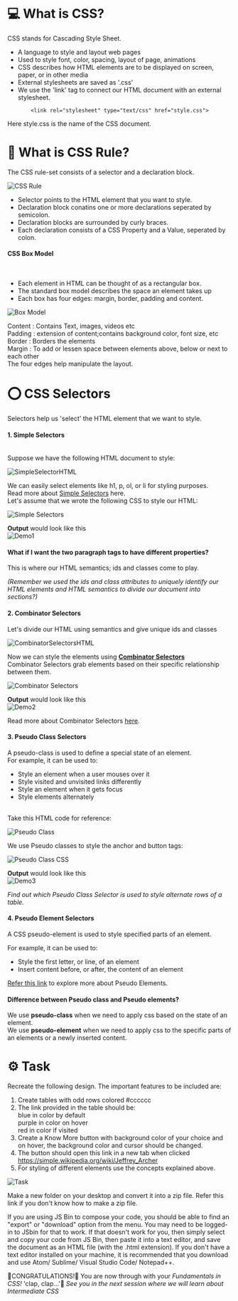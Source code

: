 # 💻 What is CSS?
CSS stands for Cascading Style Sheet.
<ul>
        <li>A language to style and layout web pages</li>
        <li> Used to style font, color, spacing, layout of page, animations</li>
        <li>CSS describes how HTML elements are to be displayed on screen, paper, or in other media</li>
        <li>External stylesheets are saved as '.css'</li>
        <li>We use the 'link' tag to connect our HTML document with an external stylesheet.<br>

        <link rel="stylesheet" type="text/css" href="style.css">
</li>
</ul>
Here style.css is the name of the CSS document.

# 🛑 What is CSS Rule?
The CSS rule-set consists of a selector and a declaration block.<br>

 ![CSS Rule](/images/CSSRule.PNG)
<ul>
        <li>Selector points to the HTML element that you want to style.</li>
        <li>Declaration block conatins one or more declarations seperated by semicolon.</li>
        <li>Declaration blocks are surrounded by curly braces.</li>
        <li>Each declaration consists of a CSS Property and a Value, seperated by colon.</li>
</ul>

#### CSS Box Model 
<br>
<ul>
        <li> Each element in HTML can be thought of as a rectangular box.</li>
        <li> The standard box model describes the space an element takes up</li>
        <li> Each box has four edges: margin, border, padding and content.</li>
</ul>

![Box Model](/images/BoxModel.PNG)

Content : Contains Text, images, videos etc <br>
Padding : extension of content;contains background color, font size, etc <br>
Border  : Borders the elements <br>
Margin  : To add or lessen space between elements above, below or next to each other <br>
The four edges help manipulate the layout.

# ⭕ CSS Selectors

Selectors help us 'select' the HTML element that we want to style.

#### 1. Simple Selectors

<br>Suppose we have the following HTML document to style:

![SimpleSelectorHTML](/images/html_SimpleSelector.PNG)

We can easily select elements like h1, p, ol, or li for styling purposes.
<br>Read more about <a href="https://www.w3schools.com/css/css_selectors.asp">Simple Selectors</a> here.
<br>
Let's assume that we wrote the following CSS to style our HTML:<br>
        
![Simple Selectors](/images/CSS_SimpleSelector.PNG)

<strong>Output</strong> would look like this <br>
![Demo1](/images/Demo1.png)

#### What if I want the two paragraph tags to have different properties? <br>
This is where our HTML semantics; ids and classes come to play.<br>

<em>(Remember we used the ids and class attributes to uniquely identify our HTML elements and HTML semantics to divide our document into sections?)</em>

#### 2. Combinator Selectors

Let's divide our HTML using semantics and give unique ids and classes<br>

![CombinatorSelectorsHTML](/images/html_CombinatorSelector.PNG)

Now we can style the elements using <a href="https://www.w3schools.com/css/css_combinators.asp"><strong>Combinator Selectors</strong></a>
<br>
Combinator Selectors grab elements based on their specific relationship between them.<br>

![Combinator Selectors](/images/CSS_CombinatorSelector.PNG)

<strong>Output</strong> would look like this <br>
![Demo2](/images/Demo2.PNG)

Read more about Combinator Selectors <a href="https://www.w3schools.com/css/css_combinators.asp">here</a>.

#### 3. Pseudo Class Selectors

A pseudo-class is used to define a special state of an element.
<br>
For example, it can be used to:
<ul>
<li>Style an element when a user mouses over it</li>
<li>Style visited and unvisited links differently</li>
<li>Style an element when it gets focus</li>
<li>Style elements alternately</li>
</ul>
<br>
Take this HTML code for reference:<br>

![Pseudo Class](/images/PseudoClass.PNG)

We use Pseudo classes to style the anchor and button tags:<br>

![Pseudo Class CSS](/images/CSS_PseudoClass.PNG)

<strong>Output</strong> would look like this <br>
![Demo3](/images/Demo3.PNG)

<em>Find out which Pseudo Class Selector is used to style alternate rows of a table.</em>

#### 4. Pseudo Element Selectors

A CSS pseudo-element is used to style specified parts of an element.<br>

For example, it can be used to:
<ul>
<li>Style the first letter, or line, of an element</li>
<li>Insert content before, or after, the content of an element</li>
</ul>

<a href="https://www.w3schools.com/css/css_pseudo_elements.asp">Refer this link</a> to explore more about Pseudo Elements.

#### Difference between Pseudo class and Pseudo elements?
We use <strong>pseudo-class</strong> when we need to apply css based on the state of an element.
<br>
We use <strong>pseudo-element</strong> when we need to apply css to the specific parts of an elements or a newly inserted content.

# ⚙️ Task 
Recreate the following design. The important features to be included are:
1. Create tables with odd rows colored  #cccccc 
2. The link provided in the table should be: <br>
    blue in color by default    <br>
    purple in color on hover <br>
    red in color if visited
3. Create a Know More button with background color of your choice and on hover, the background color and cursor should be changed.
4. The button should open this link in a new tab when clicked https://simple.wikipedia.org/wiki/Jeffrey_Archer
5. For styling of different elements use the concepts explained above.

![Task](/images/Task_.jpeg)

Make a new folder on your desktop and convert it into a zip file. Refer this link if you don't know how to make a zip file.

If you are using JS Bin to compose your code, you should be able to find an "export" or "download" option from the menu. You may need to be logged-in to JSbin for that to work. If that doesn't work for you, then simply select and copy your code from JS Bin, then paste it into a text editor, and save the document as an HTML file (with the .html extension). If you don't have a text editor installed on your machine, it is recommended that you download and use Atom/ Sublime/ Visual Studio Code/ Notepad++.

🎊CONGRATULATIONS!🎊 You are now through with your <em>Fundamentals in CSS!</em> 'clap, clap...'👏
<em>See you in the next session where we will learn about Intermediate CSS</em>

